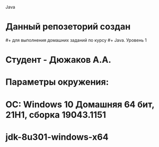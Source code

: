 Java
# Данный репозеторий создан 
#+ для выполнения домашних заданий по курсу
#+ Java. Уровень 1
# Студент - Дюжаков А.А.
# Параметры окружения:
# ОС: Windows 10 Домашняя 64 бит, 21H1, сборка 19043.1151
# jdk-8u301-windows-x64